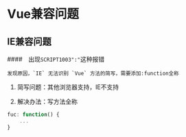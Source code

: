 # Vue兼容问题

## IE兼容问题

####　出现`SCRIPT1003":"`这种报错

	发现原因，`IE` 无法识别 `Vue` 方法的简写，需要添加:function全称

1. 简写问题：其他浏览器支持，IE不支持

2. 解决办法：写方法全称

```js
fuc: function() {
	...
}
```
